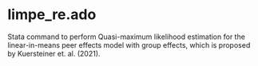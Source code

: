 # limpe_re.ado
Stata command to perform Quasi-maximum likelihood estimation for the linear-in-means peer effects model with group effects, which is proposed by Kuersteiner et. al. (2021).
